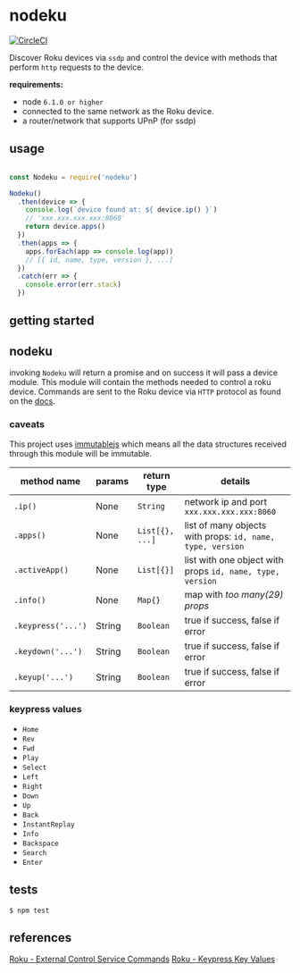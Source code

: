 
# nodeku

[![CircleCI](https://circleci.com/gh/sgnl/nodeku.svg?style=shield)](https://circleci.com/gh/sgnl/nodeku)

Discover Roku devices via `ssdp` and control the device with methods that perform `http` requests to the device.

**requirements:**
  - node `6.1.0 or higher`
  - connected to the same network as the Roku device.
  - a router/network that supports UPnP (for ssdp)

## usage
```javascript

const Nodeku = require('nodeku')

Nodeku()
  .then(device => {
    console.log(`device found at: ${ device.ip() }`)
    // 'xxx.xxx.xxx.xxx:8060'
    return device.apps()
  })
  .then(apps => {
    apps.forEach(app => console.log(app))
    // [{ id, name, type, version }, ...]
  })
  .catch(err => {
    console.error(err.stack)
  })

```
## getting started


## nodeku
invoking `Nodeku` will return a promise and on success it will pass a device module. This module will contain the methods needed to control a roku device. Commands are sent to the Roku device via `HTTP` protocol as found on the [docs][1].

### caveats
This project uses [immutablejs][2] which means all the data structures received through this module will be immutable.


| **method name** | **params** | **return type** | **details** |
|---|---|---|---|
| `.ip()`  | None | `String` | network ip and port `xxx.xxx.xxx.xxx:8060` |
| `.apps()` | None | `List[{}, ...]` | list of many objects with props: `id, name, type, version` |
| `.activeApp()` | None | `List[{}]` | list with one object with props `id, name, type, version` |
| `.info()` | None | `Map{}` | map with *too many(29) props* |
| `.keypress('...')` | String | `Boolean` | true if success, false if error |
| `.keydown('...')`| String | `Boolean` | true if success, false if error |
| `.keyup('...')` | String | `Boolean` | true if success, false if error |

### keypress values
- `Home`
- `Rev`
- `Fwd`
- `Play`
- `Select`
- `Left`
- `Right`
- `Down`
- `Up`
- `Back`
- `InstantReplay`
- `Info`
- `Backspace`
- `Search`
- `Enter`

## tests
`$ npm test`


## references
[Roku - External Control Service Commands][1]
[Roku - Keypress Key Values][3]


<!-- urls -->
[1]: https://sdkdocs.roku.com/display/sdkdoc/External+Control+Guide#ExternalControlGuide-ExternalControlServiceCommands
[2]: http://facebook.github.io/immutable-js/
[3]: https://sdkdocs.roku.com/display/sdkdoc/External+Control+Guide#ExternalControlGuide-KeypressKeyValues